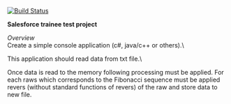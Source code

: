 [![Build Status](https://travis-ci.com/BYevh/sftest.svg?branch=master)](https://travis-ci.com/BYevh/sftest)

**Salesforce trainee test project**

*Overview* \
Create a simple console application (c#, java/c++ or others).\

This application should read data from txt file.\

Once data is read to the memory following processing must be
applied. For each raws which corresponds to the Fibonacci sequence
must be applied revers (without standard functions of revers) of the
raw and store data to new file.